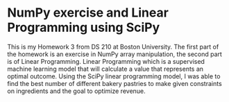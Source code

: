 # NumPy exercise and Linear Programming using SciPy

This is my Homework 3 from DS 210 at Boston University. The first part of the homework is an exercise in NumPy array manipulation, the second part
is of Linear Programming. Linear Programming which is a supervised machine learning model that will calculate
a value that represents an optimal outcome. Using the SciPy linear programming model, I was able to find the best number of different bakery pastries 
to make given constraints on ingredients and the goal to optimize revenue. 
